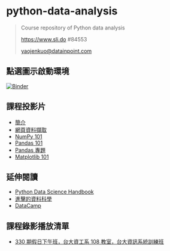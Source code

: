 # python-data-analysis

> Course repository of Python data analysis
>
> https://www.sli.do #84553
> 
> yaojenkuo@datainpoint.com

## 點選圖示啟動環境

[![Binder](https://mybinder.org/badge_logo.svg)](https://mybinder.org/v2/gh/yaojenkuo/python-data-analysis/master)

## 課程投影片

- [簡介](00-about.slides.html)
- [網頁資料擷取](01-web-scraping-101.slides.html)
- [NumPy 101](02-numpy-101.slides.html)
- [Pandas 101](03-pandas-101.slides.html)
- [Pandas 專題](04-pandas-data-wrangling.slides.html)
- [Matplotlib 101](05-matplotlib-101.slides.html)

## 延伸閱讀

- [Python Data Science Handbook](https://jakevdp.github.io/PythonDataScienceHandbook/)
- [進擊的資料科學](https://www.datainpoint.com/data-science-in-action/)
- [DataCamp](https://www.datacamp.com/search?q=python&tap_a=5644-dce66f&tap_s=194899-1fb421&utm_medium=affiliate&utm_source=tonykuo)

## 課程錄影播放清單

- [330 期假日下午班，台大資工系 108 教室，台大資訊系統訓練班]()